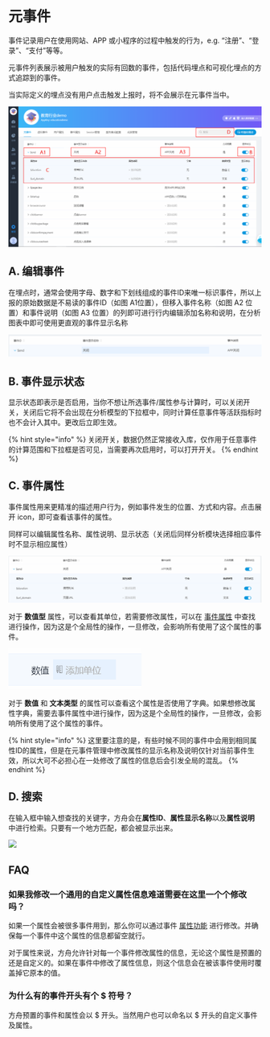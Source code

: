 # 元事件

事件记录用户在使用网站、APP 或小程序的过程中触发的行为，e.g. “注册”、“登录”、“支付”等等。

元事件列表展示被用户触发的实际有回数的事件，包括代码埋点和可视化埋点的方式追踪到的事件。

当实际定义的埋点没有用户点击触发上报时，将不会展示在元事件当中。

![](../../.gitbook/assets/image%20%284%29.png)

## A. 编辑事件

在埋点时，通常会使用字母、数字和下划线组成的事件ID来唯一标识事件，所以上报的原始数据是不易读的事件ID（如图 A1位置），但移入事件名称（如图 A2 位置）和事件说明（如图 A3 位置）的列即可进行行内编辑添加名称和说明，在分析图表中即可使用更直观的事件显示名称

![](../../.gitbook/assets/image%20%2834%29.png)

## B. 事件显示状态

显示状态即表示是否启用，当你不想让所选事件/属性参与计算时，可以关闭开关，关闭后它将不会出现在分析模型的下拉框中，同时计算任意事件等活跃指标时也不会计入其中。更改后立即生效。

{% hint style="info" %}
关闭开关，数据仍然正常接收入库，仅作用于任意事件的计算范围和下拉框是否可见，当需要再次启用时，可以打开开关。
{% endhint %}

## C. 事件属性

事件属性用来更精准的描述用户行为，例如事件发生的位置、方式和内容。点击展开 icon，即可查看该事件的属性。

同样可以编辑属性名称、属性说明、显示状态（关闭后同样分析模块选择相应事件时不显示相应属性）

![](../../.gitbook/assets/image%20%2816%29.png)

对于 **数值型** 属性，可以查看其单位，若需要修改属性，可以在 [事件属性](event-properties.md) 中查找进行操作，因为这是个全局性的操作，一旦修改，会影响所有使用了这个属性的事件。

![](../../.gitbook/assets/image%20%2810%29.png)

对于 **数值** 和 **文本类型** 的属性可以查看这个属性是否使用了字典。如果想修改属性字典，需要去事件属性中进行操作，因为这是个全局性的操作，一旦修改，会影响所有使用了这个属性的事件。

{% hint style="info" %}
这里要注意的是，有些时候不同的事件中会用到相同属性ID的属性，但是在元事件管理中修改属性的显示名称及说明仅针对当前事件生效，所以大可不必担心在一处修改了属性的信息后会引发全局的混乱。
{% endhint %}

## D. 搜索

在输入框中输入想查找的关键字，方舟会在**属性ID**、**属性显示名称**以及**属性说明**中进行检索。只要有一个地方匹配，都会被显示出来。

![ ](https://imguserradar.analysys.cn/fangzhou/img/2018/08/201808121516085877.png)

## FAQ

### 如果我修改一个通用的自定义属性信息难道需要在这里一个个修改吗？

如果一个属性会被很多事件用到，那么你可以通过事件 [属性功能](event-properties.md) 进行修改。并确保每一个事件中这个属性的信息都留空就行。

对于属性来说，方舟允许针对每一个事件修改属性的信息，无论这个属性是预置的还是自定义的。如果在事件中修改了属性信息，则这个信息会在被该事件使用时覆盖掉它原本的值。

### 为什么有的事件开头有个 $ 符号？

方舟预置的事件和属性会以 $ 开头。当然用户也可以命名以 $ 开头的自定义事件及属性。

